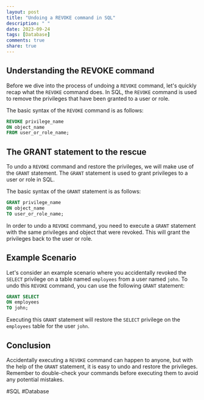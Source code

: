 ```yaml
---
layout: post
title: "Undoing a REVOKE command in SQL"
description: " "
date: 2023-09-24
tags: [Database]
comments: true
share: true
---
```


## Understanding the REVOKE command

Before we dive into the process of undoing a `REVOKE` command, let's quickly recap what the `REVOKE` command does. In SQL, the `REVOKE` command is used to remove the privileges that have been granted to a user or role.

The basic syntax of the `REVOKE` command is as follows:

```sql
REVOKE privilege_name
ON object_name
FROM user_or_role_name;
```

## The GRANT statement to the rescue

To undo a `REVOKE` command and restore the privileges, we will make use of the `GRANT` statement. The `GRANT` statement is used to grant privileges to a user or role in SQL.

The basic syntax of the `GRANT` statement is as follows:

```sql
GRANT privilege_name
ON object_name
TO user_or_role_name;
```

In order to undo a `REVOKE` command, you need to execute a `GRANT` statement with the same privileges and object that were revoked. This will grant the privileges back to the user or role.

## Example Scenario

Let's consider an example scenario where you accidentally revoked the `SELECT` privilege on a table named `employees` from a user named `john`. To undo this `REVOKE` command, you can use the following `GRANT` statement:

```sql
GRANT SELECT
ON employees
TO john;
```

Executing this `GRANT` statement will restore the `SELECT` privilege on the `employees` table for the user `john`.

## Conclusion

Accidentally executing a `REVOKE` command can happen to anyone, but with the help of the `GRANT` statement, it is easy to undo and restore the privileges. Remember to double-check your commands before executing them to avoid any potential mistakes.

#SQL #Database